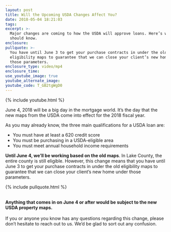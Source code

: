 ```yaml
---
layout: post
title: Will the Upcoming USDA Changes Affect You?
date: 2018-05-04 18:21:03
tags:
excerpt: >-
  Major changes are coming to how the USDA will approve loans. Here’s what you
  should know.
enclosure:
pullquote: >-
  You have until June 3 to get your purchase contracts in under the old
  eligibility maps to guarantee that we can close your client’s new home under
  those parameters.
enclosure_type: video/mp4
enclosure_time:
use_youtube_image: true
youtube_alternate_image:
youtube_code: T_GB2tgWgD0
---
```


{% include youtube.html %}

June 4, 2018 will be a big day in the mortgage world. It’s the day that the new maps from the USDA come into effect for the 2018 fiscal year.

As you may already know, the three main qualifications for a USDA loan are:

* You must have at least a 620 credit score
* You must be purchasing in a USDA-eligible area
* You must meet annual household income requirements

**Until June 4, we’ll be working based on the old maps**. In Lake County, the entire county is still eligible. However, this change means that you have until June 3 to get your purchase contracts in under the old eligibility maps to guarantee that we can close your client’s new home under those parameters.

{% include pullquote.html %}

**<br>Anything that comes in on June 4 or after would be subject to the new USDA property maps.**<br><br>If you or anyone you know has any questions regarding this change, please don’t hesitate to reach out to us. We’d be glad to sort out any confusion.